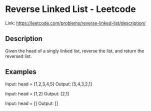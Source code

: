 # Reverse Linked List - Leetcode

Link: <https://leetcode.com/problems/reverse-linked-list/description/>

## Description

Given the head of a singly linked list, reverse the list, and return the reversed list.

## Examples

Input: head = [1,2,3,4,5]
Output: [5,4,3,2,1]

Input: head = [1,2]
Output: [2,1]

Input: head = []
Output: []